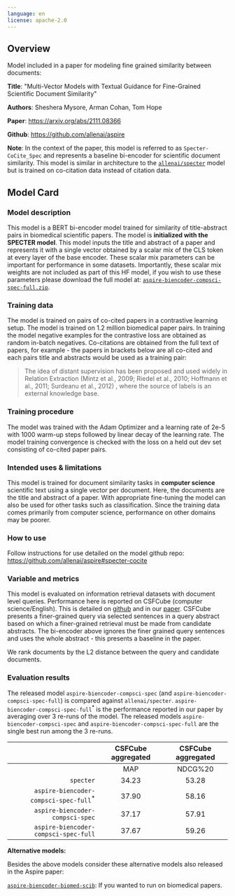 ```yaml
---
language: en
license: apache-2.0
---
```


## Overview

Model included in a paper for modeling fine grained similarity between documents:

**Title**: "Multi-Vector Models with Textual Guidance for Fine-Grained Scientific Document Similarity"

**Authors**: Sheshera Mysore, Arman Cohan, Tom Hope

**Paper**: https://arxiv.org/abs/2111.08366

**Github**: https://github.com/allenai/aspire 

**Note**: In the context of the paper, this model is referred to as `Specter-CoCite_Spec` and represents a baseline bi-encoder for scientific document similarity. This model is similar in architecture to the [`allenai/specter`](https://github.com/allenai/specter) model but is trained on co-citation data instead of citation data.

## Model Card

### Model description

This model is a BERT bi-encoder model trained for similarity of title-abstract pairs in biomedical scientific papers. The model is **initialized with the SPECTER model**. This model inputs the title and abstract of a paper and represents it with a single vector obtained by a scalar mix of the CLS token at every layer of the base encoder. These scalar mix parameters can be important for performance in some datasets. Importantly, these scalar mix weights are not included as part of this HF model, if you wish to use these parameters please download the full model at: [`aspire-biencoder-compsci-spec-full.zip`](https://drive.google.com/file/d/1AHtzyEpyn7DeFYOdt86ik4n0tGaG5kMC/view?usp=sharing).

### Training data 

The model is trained on pairs of co-cited papers in a contrastive learning setup. The model is trained on 1.2 million biomedical paper pairs. In training the model negative examples for the contrastive loss are obtained as random in-batch negatives. Co-citations are obtained from the full text of papers, for example - the papers in brackets below are all co-cited and each pairs title and abstracts would be used as a training pair:

> The idea of distant supervision has been proposed and used widely in Relation Extraction (Mintz et al., 2009; Riedel et al., 2010; Hoffmann et al., 2011; Surdeanu et al., 2012) , where the source of labels is an external knowledge base.


### Training procedure

The model was trained with the Adam Optimizer and a learning rate of 2e-5 with 1000 warm-up steps followed by linear decay of the learning rate. The model training convergence is checked with the loss on a held out dev set consisting of co-cited paper pairs.

### Intended uses & limitations

This model is trained for document similarity tasks in **computer science** scientific text using a single vector per document. Here, the documents are the title and abstract of a paper. With appropriate fine-tuning the model can also be used for other tasks such as classification. Since the training data comes primarily from computer science, performance on other domains may be poorer.

### How to use

Follow instructions for use detailed on the model github repo: https://github.com/allenai/aspire#specter-cocite

### Variable and metrics
This model is evaluated on information retrieval datasets with document level queries. Performance here is reported on CSFCube (computer science/English). This is detailed on [github](https://github.com/allenai/aspire) and in our [paper](https://arxiv.org/abs/2111.08366). CSFCube presents a finer-grained query via selected sentences in a query abstract based on which a finer-grained retrieval must be made from candidate abstracts. The bi-encoder above ignores the finer grained query sentences and uses the whole abstract - this presents a baseline in the paper.

We rank documents by the L2 distance between the query and candidate documents.

### Evaluation results

The released model `aspire-biencoder-compsci-spec` (and `aspire-biencoder-compsci-spec-full`) is compared against `allenai/specter`. `aspire-biencoder-compsci-spec-full`<sup>*</sup> is the performance reported in our paper by averaging over 3 re-runs of the model. The released models `aspire-biencoder-compsci-spec` and `aspire-biencoder-compsci-spec-full` are the single best run among the 3 re-runs.

|                                             | CSFCube aggregated |    CSFCube aggregated|
|--------------------------------------------:|:---------:|:-------:|
|                                             |    MAP    | NDCG%20 |
|                               `specter`     |   34.23   | 53.28   |
| `aspire-biencoder-compsci-spec-full`<sup>*</sup> |  37.90    | 58.16   |
|             `aspire-biencoder-compsci-spec` |  37.17    | 57.91   |
|        `aspire-biencoder-compsci-spec-full` |  37.67    | 59.26   |


**Alternative models:**

Besides the above models consider these alternative models also released in the Aspire paper:

[`aspire-biencoder-biomed-scib`](https://huggingface.co/allenai/aspire-biencoder-biomed-scib): If you wanted to run on biomedical papers.

